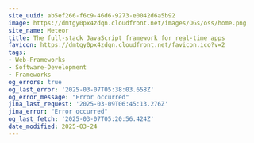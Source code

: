 ```yaml
---
site_uuid: ab5ef266-f6c9-46d6-9273-e0042d6a5b92
image: https://dmtgy0px4zdqn.cloudfront.net/images/OGs/oss/home.png
site_name: Meteor
title: The full-stack JavaScript framework for real-time apps
favicon: https://dmtgy0px4zdqn.cloudfront.net/favicon.ico?v=2
tags:
- Web-Frameworks
- Software-Development
- Frameworks
og_errors: true
og_last_error: '2025-03-07T05:38:03.658Z'
og_error_message: "Error occurred"
jina_last_request: '2025-03-09T06:45:13.276Z'
jina_error: "Error occurred"
og_last_fetch: '2025-03-07T05:20:56.424Z'
date_modified: 2025-03-24
---
```




